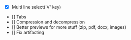 - [x] Multi line select('V' key)
- [] Tabs
- [] Compression and decompression
- [] Better previews for more stuff (zip, pdf, docx, images)
- [] Fix artifacting
